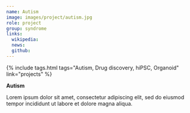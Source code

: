 ```yaml
---
name: Autism
image: images/project/autism.jpg
role: project
group: syndrome
links:
  wikipedia:
  news:
  github:
---
```


{%
  include tags.html
  tags="Autism, Drug discovery, hiPSC, Organoid"
  link="projects"
%}

<strong>Autism</strong>

Lorem ipsum dolor sit amet, consectetur adipiscing elit, sed do eiusmod tempor incididunt ut labore et dolore magna aliqua.
